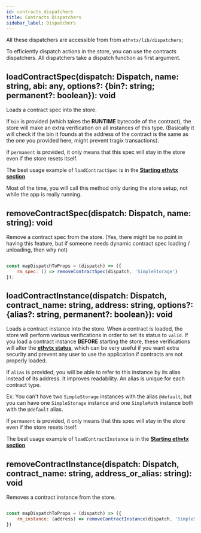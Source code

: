 ```yaml
---
id: contracts_dispatchers
title: Contracts Dispatchers
sidebar_label: Dispatchers
---
```


All these dispatchers are accessible from from `ethvtx/lib/dispatchers`;

To efficiently dispatch actions in the store, you can use the contracts dispatchers.
All dispatchers take a dispatch function as first argument.

## loadContractSpec(dispatch: Dispatch, name: string, abi: any, options?: {bin?: string; permanent?: boolean}): void

Loads a contract spec into the store.

If `bin` is provided (which takes the **RUNTIME** bytecode of the contract), the store will make an extra verification on all instances of this type. (Basically it will check if the bin it founds at the address of the contract is the same as the one you provided here, might prevent tragix transactions).

If `permanent` is provided, it only means that this spec will stay in the store even if the store resets itself.

The best usage example of `loadContractSpec` is in the [**Starting ethvtx section**](/ethvtx/docs/starting_ethvtx#manual)

Most of the time, you will call this method only during the store setup, not while the app is really running.

## removeContractSpec(dispatch: Dispatch, name: string): void

Remove a contract spec from the store. (Yes, there might be no point in having this feature, but if someone needs dynamic contract spec loading / unloading, then why not)

```jsx

const mapDispatchToProps = (dispatch) => ({
    rm_spec: () => removeContractSpec(dispatch, 'SimpleStorage')
});

```

## loadContractInstance(dispatch: Dispatch, contract_name: string, address: string, options?: {alias?: string, permanent?: boolean}): void

Loads a contract instance into the store.
When a contract is loaded, the store will perform various verifications in order to set its status to `valid`. If you load a contract instance **BEFORE** starting the store, these verifications will alter the [**ethvtx status**](/ethvtx/docs/ethvtx_status), which can be very useful if you want extra security and prevent any user to use the application if contracts are not properly loaded.

If `alias` is provided, you will be able to refer to this instance by its alias instead of its address. It improves readability. An alias is unique for each contract type. 

Ex: You can't have two `SimpleStorage` instances with the alias `@default`, but you can have one `SimpleStorage` instance and one `SimpleMath` instance both with the `@default` alias.

If `permanent` is provided, it only means that this spec will stay in the store even if the store resets itself.

The best usage example of `loadContractInstance` is in the [**Starting ethvtx section**](/ethvtx/docs/starting_ethvtx#manual)

## removeContractInstance(dispatch: Dispatch, contract_name: string, address_or_alias: string): void

Removes a contract instance from the store.

```jsx

const mapDispatchToProps = (dispatch) => ({
    rm_instance: (address) => removeContractInstance(dispatch, 'SimpleStorage', address)
})

```

